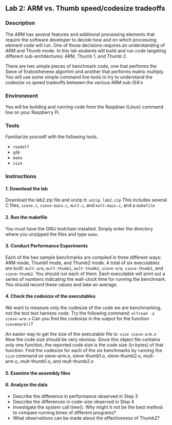 ## Lab 2: ARM vs. Thumb speed/codesize tradeoffs

### Description
The ARM has several features and additional processing elements 
that require the software developer to decide how and on which
processing element code will run.  One of those decisions requires an understanding of
ARM and Thumb mode.  In this lab students will build and run code
targeting different sub-architectures: ARM, Thumb 1, and Thumb 2.

There are two simple pieces of benchmark code, one that performs the Sieve of
Eratosthenese algorihm and another that performs matrix multiply.  You will use some
simple command line tools to try to
understand  the codesize vs speed tradeoffs between the various
ARM sub-ISA's

### Environment

You will be building and running code from the Raspbian (Linux)
command line on your Raspberry Pi.

### Tools

Familiarize yourself with the following tools. 

  * `readelf`
  * `gdb`
  * `make`
  * `size`

### Instructions

#### 1. Download the lab 

Download the lab2.zip file and unzip it:
	`unzip lab2.zip`
This includes several C files, `sieve.c`, `sieve-main.c`, `mult.c`, and
	`mult-main.c`, and a `makefile`
	
#### 2. Run the makefile

You must have the GNU toolchain installed.  Simply enter the directory
where you unzipped the files and type `make`.

#### 3. Conduct Performance Experiments

Each of the two sample benchmarks are compiled in three different
ways:  ARM mode, Thumb1 mode, and Thumb2 mode.  A total of six
executables are built: `mult-arm`, `mult-thumb1`, `mult-thumb2`, `sieve-arm`,
`sieve-thumb1`, and `sieve-thumb2`.  You should run each of them.  Each executable
will print out a series of numbers indicating the wall-clock time
for running the benchmark.  You should record these values and take an average.

#### 4. Check the codesize of the executables

We want to measure only the codesize of the code we are benchmarking,
not the test test harness code.  Try the following command:
`elfread -a sieve-arm.o`
Can you find the codesize in the output for the function `sievemark()`?

An easier way to get the size of the executable file is:
`size sieve-arm.o`
Now the code size should be very obvious. Since this object file contains
only one function, the reported code size is the code size (in bytes) of that function.
Find the codesize for each
of the six benchmarks by running the `size` command on sieve-arm.o,
sieve-thumb1.o, sieve-thumb2.o, mult-arm.o, mult-thumb1.o, and
mult-thumb2.o

#### 5. Examine the assembly files


#### 6. Analyze the data

* Describe the difference in performance observed in Step 3 
* Describe the differences in code-size observed in Step 4
* Investigate the system call time().  Why might it not be the best
method to compare running times of different programs?
* What observations can be made about the effectiveness of Thumb2?
